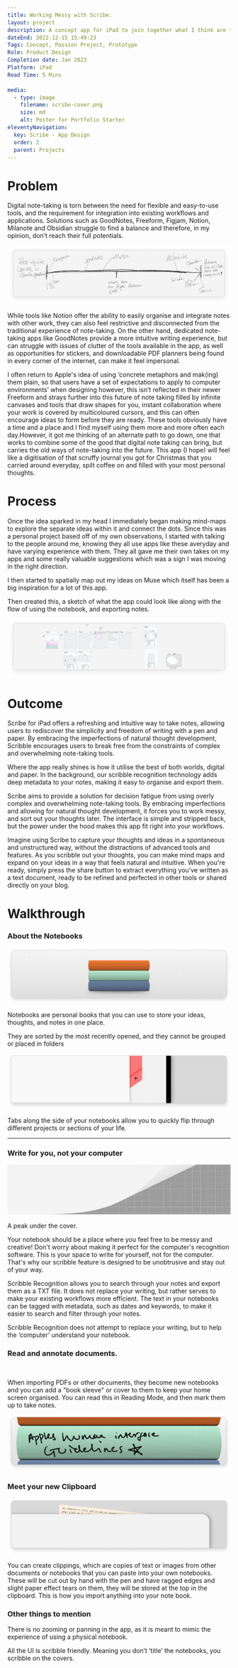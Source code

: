 ```yaml
---
title: Working Messy with Scribe.
layout: project
description: A concept app for iPad to join together what I think are the best aspects of digital and physical notetaking.
dateEnd: 2022-12-15 15:49:23
Tags: Concept, Passion Project, Prototype
Role: Product Design
Completion date: Jan 2023
Platform: iPad
Read Time: 5 Mins

media:
  - type: image
    filename: scribe-cover.png
    size: md
    alt: Poster for Portfolio Starter
eleventyNavigation:
  key: Scribe - App Design
  order: 2
  parent: Projects
---
```


# Problem

Digital note-taking is torn between the need for flexible and easy-to-use tools, and the requirement for integration into existing workflows and applications. Solutions such as GoodNotes, Freeform, Figjam, Notion, Milanote and Obsidian struggle to find a balance and therefore, in my opinion, don’t reach their full potentials.

<img src='https://github.com/jamco1229/jamco-personal/blob/master/content/media/scribe-1.png?raw=true' alt=''>

While tools like Notion offer the ability to easily organise and integrate notes with other work, they can also feel restrictive and disconnected from the traditional experience of note-taking. On the other hand, dedicated note-taking apps like GoodNotes provide a more intuitive writing experience, but can struggle with issues of clutter of the tools available in the app, as well as opportunities for stickers, and downloadable PDF planners being found in every corner of the internet, can make it feel impersonal.

I often return to Apple's idea of using ‘concrete metaphors and mak(ing) them plain, so that users have a set of expectations to apply to computer environments’ when designing however, this isn’t reflected in their newer Freeform and strays further into this future of note taking filled by infinite canvases and tools that draw shapes for you, instant collaboration where your work is covered by multicoloured cursors, and this can often encourage ideas to form before they are ready. These tools obviously have a time and a place and I find myself using them more and more often each day.However, it got me thinking of an alternate path to go down, one that works to combine some of the good that digital note taking can bring, but carries the old ways of note-taking into the future. This app (I hope) will feel like a digitisation of that scruffy journal you got for Christmas that you carried around everyday, spilt coffee on and filled with your most personal thoughts.

# Process

Once the idea sparked in my head I immediately began making mind-maps to explore the separate ideas within it and connect the dots. Since this was a personal project based off of my own observations, I started with talking to the people around me, knowing they all use apps like these averyday and have varying experience with them. They all gave me their own takes on my apps and some really valuable suggestions which was a sign I was moving in the right direction.

I then started to spatially map out my ideas on Muse which itself has been a big inspiration for a lot of this app.

Then created this, a sketch of what the app could look like along with the flow of using the notebook, and exporting notes.

<img src='https://github.com/jamco1229/jamco-personal/blob/master/content/media/Working%20Messy%20with%20Scribe%20[Concept]%208c5cf70611c94c579fcd24e95b4cfac7/Untitled%201.png?raw=true' alt=''>

# Outcome

Scribe for iPad offers a refreshing and intuitive way to take notes, allowing users to rediscover the simplicity and freedom of writing with a pen and paper. By embracing the imperfections of natural thought development, Scribble encourages users to break free from the constraints of complex and overwhelming note-taking tools.

Where the app really shines is how it utilise the best of both worlds, digital and paper. In the background, our scribble recognition technology adds deep metadata to your notes, making it easy to organise and export them. 

Scribe aims to provide a solution for decision fatigue from using overly complex and overwhelming note-taking tools. By embracing imperfections and allowing for natural thought development, it forces you to work messy, and sort out your thoughts later. The interface is simple and stripped back, but the power under the hood makes this app fit right into your workflows.

Imagine using Scribe to capture your thoughts and ideas in a spontaneous and unstructured way, without the distractions of advanced tools and features. As you scribble out your thoughts, you can make mind maps and expand on your ideas in a way that feels natural and intuitive. When you're ready, simply press the share button to extract everything you've written as a text document, ready to be refined and perfected in other tools or shared directly on your blog.

# Walkthrough

### About the Notebooks

<img src='https://github.com/jamco1229/jamco-personal/blob/master/content/media/Working%20Messy%20with%20Scribe%20[Concept]%208c5cf70611c94c579fcd24e95b4cfac7/Untitled%202.png?raw=true' alt=''>

Notebooks are personal books that you can use to store your ideas, thoughts, and notes in one place.

They are sorted by the most recently opened, and they cannot be grouped or placed in folders

<img src='https://github.com/jamco1229/jamco-personal/blob/master/content/media/Working%20Messy%20with%20Scribe%20[Concept]%208c5cf70611c94c579fcd24e95b4cfac7/Untitled%203.png?raw=true' alt=''>

Tabs along the side of your notebooks allow you to quickly flip through different projects or sections of your life.

---

### Write for you, not your computer

<img src='https://github.com/jamco1229/jamco-personal/blob/master/content/media/Working%20Messy%20with%20Scribe%20[Concept]%208c5cf70611c94c579fcd24e95b4cfac7/Comp_1.gif?raw=true' alt=''>

A peak under the cover.

Your notebook should be a place where you feel free to be messy and creative! Don't worry about making it perfect for the computer's recognition software. This is your space to write for yourself, not for the computer. That's why our scribble feature is designed to be unobtrusive and stay out of your way.

Scribble Recognition allows you to search through your notes and export them as a TXT file. It does not replace your writing, but rather serves to make your existing workflows more efficient. The text in your notebooks can be tagged with metadata, such as dates and keywords, to make it easier to search and filter through your notes.

Scribble Recognition does not attempt to replace your writing, but to help the ‘computer’ understand your notebook.

### Read and annotate documents.

<img src='https://github.com/jamco1229/jamco-personal/blob/master/content/media/Working%20Messy%20with%20Scribe%20[Concept]%208c5cf70611c94c579fcd24e95b4cfac7/Comp_1%201.gif?raw=true' alt=''>

When importing PDFs or other documents, they become new notebooks and you can add a "book sleeve" or cover to them to keep your home screen organised. You can read this in Reading Mode, and then mark them up to take notes.

<img src='https://github.com/jamco1229/jamco-personal/blob/master/content/media/Working%20Messy%20with%20Scribe%20[Concept]%208c5cf70611c94c579fcd24e95b4cfac7/Untitled%204.png?raw=true' alt=''>

### Meet your new Clipboard

<img src='https://github.com/jamco1229/jamco-personal/blob/master/content/media/Working%20Messy%20with%20Scribe%20[Concept]%208c5cf70611c94c579fcd24e95b4cfac7/Untitled%205.png?raw=true' alt=''>

You can create clippings, which are copies of text or images from other documents or notebooks that you can paste into your own notebooks. These will be cut out by hand with the pen and have ragged edges and slight paper effect tears on them, they will be stored at the top in the clipboard. This is how you import anything into your note book.

### Other things to mention

There is no zooming or panning in the app, as it is meant to mimic the experience of using a physical notebook.

All the UI is scribble friendly. Meaning you don’t ‘title’ the notebooks, you scribble on the covers. 